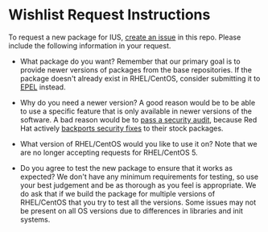 # Wishlist Request Instructions

To request a new package for IUS, [create an issue][1] in this repo.  Please
include the following information in your request.

- What package do you want?  Remember that our primary goal is to provide newer
versions of packages from the base repositories.  If the package doesn't
already exist in RHEL/CentOS, consider submitting it to [EPEL][2] instead.

- Why do you need a newer version?  A good reason would be to be able to use a
specific feature that is only available in newer versions of the software.  A
bad reason would be to [pass a security audit][3], because Red Hat actively
[backports security fixes][4] to their stock packages.

- What version of RHEL/CentOS would you like to use it on?  Note that we are no
longer accepting requests for RHEL/CentOS 5.

- Do you agree to test the new package to ensure that it works as expected?  We
don't have any minimum requirements for testing, so use your best judgement and
be as thorough as you feel is appropriate.  We do ask that if we build the
package for multiple versions of RHEL/CentOS that you try to test all the
versions.  Some issues may not be present on all OS versions due to differences
in libraries and init systems.

[1]: https://github.com/iuscommunity/wishlist/issues/new
[2]: https://fedoraproject.org/wiki/EPEL
[3]: https://ius.io/FAQs/#should-i-use-ius-so-i-can-pass-pci-or-other-security-audits
[4]: https://access.redhat.com/security/updates/backporting
